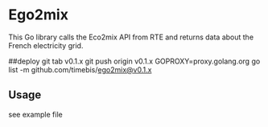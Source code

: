 # Ego2mix

This Go library calls the Eco2mix API from RTE and returns data about the French electricity grid.

##deploy
git tab v0.1.x
git push origin v0.1.x
GOPROXY=proxy.golang.org go list -m github.com/timebis/ego2mix@v0.1.x

## Usage
see example file
